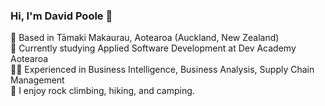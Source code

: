 ### Hi, I'm David Poole 🤙
📍 Based in Tāmaki Makaurau, Aotearoa (Auckland, New Zealand)  
🌱 Currently studying Applied Software Development at Dev Academy Aotearoa  
👨‍💻 Experienced in Business Intelligence, Business Analysis, Supply Chain Management  
🧗 I enjoy rock climbing, hiking, and camping.  
